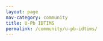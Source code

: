 ```yaml
---
layout: page
nav-category: community
title: U-Pb IDTIMS
permalink: /community/u-pb-idtims/
---
```



